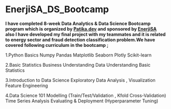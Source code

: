 # EnerjiSA_DS_Bootcamp

**I have completed 8-week Data Analytics & Data Science Bootcamp program which is organized by [Patika.dev](https://www.linkedin.com/company/patikadev/) and sponsored by [EnerjiSA](https://www.linkedin.com/company/enerjisa/) also   I have developed my final project with my teammates and it is related to energy sector and fraud detection classification problem.We have covered following curriculum in the bootcamp ;**

1.Python Basics
Numpy
Pandas
Matplotlib
Seaborn
Plotly
Scikit-learn

2.Basic Statistics
Business Understanding
Data Understanding
Basic Statistics

3.Introduction to Data Science
Exploratory Data Analysis , Visualization
Feature Engineering

4.Data Science 101
Modelling (Train/Test/Validation , Kfold Cross-Validation)
Time Series Analysis
Evaluating & Deployment (Hyperparameter Tuning)
